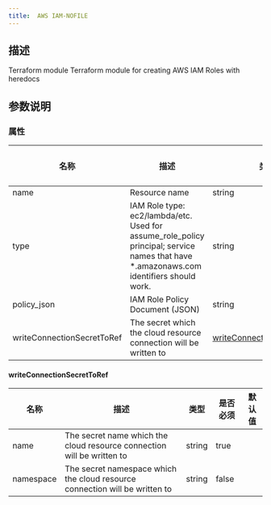 ```yaml
---
title:  AWS IAM-NOFILE
---
```


## 描述

Terraform module Terraform module for creating AWS IAM Roles with heredocs

## 参数说明


### 属性

 名称 | 描述 | 类型 | 是否必须 | 默认值 
 ------------ | ------------- | ------------- | ------------- | ------------- 
 name | Resource name | string | true |  
 type | IAM Role type: ec2/lambda/etc. Used for assume_role_policy principal; service names that have *.amazonaws.com identifiers should work. | string | true |  
 policy_json | IAM Role Policy Document (JSON) | string | true |  
 writeConnectionSecretToRef | The secret which the cloud resource connection will be written to | [writeConnectionSecretToRef](#writeConnectionSecretToRef) | false |  


#### writeConnectionSecretToRef

 名称 | 描述 | 类型 | 是否必须 | 默认值 
 ------------ | ------------- | ------------- | ------------- | ------------- 
 name | The secret name which the cloud resource connection will be written to | string | true |  
 namespace | The secret namespace which the cloud resource connection will be written to | string | false |  
